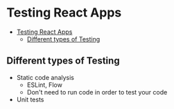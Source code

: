 # Testing React Apps

- [Testing React Apps](#testing-react-apps)
  - [Different types of Testing](#different-types-of-testing)

## Different types of Testing
- Static code analysis
  - ESLint, Flow
  - Don't need to run code in order to test your code
- Unit tests